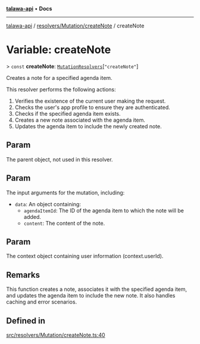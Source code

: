 [**talawa-api**](../../../../README.md) • **Docs**

***

[talawa-api](../../../../modules.md) / [resolvers/Mutation/createNote](../README.md) / createNote

# Variable: createNote

\> `const` **createNote**: [`MutationResolvers`](../../../../types/generatedGraphQLTypes/type-aliases/MutationResolvers.md)\[`"createNote"`\]

Creates a note for a specified agenda item.

This resolver performs the following actions:

1. Verifies the existence of the current user making the request.
2. Checks the user's app profile to ensure they are authenticated.
3. Checks if the specified agenda item exists.
4. Creates a new note associated with the agenda item.
5. Updates the agenda item to include the newly created note.

## Param

The parent object, not used in this resolver.

## Param

The input arguments for the mutation, including:
  - `data`: An object containing:
    - `agendaItemId`: The ID of the agenda item to which the note will be added.
    - `content`: The content of the note.

## Param

The context object containing user information (context.userId).

## Remarks

This function creates a note, associates it with the specified agenda item, and updates the agenda item to include the new note. It also handles caching and error scenarios.

## Defined in

[src/resolvers/Mutation/createNote.ts:40](https://github.com/PalisadoesFoundation/talawa-api/blob/fb5076f344cd74d4e51c692cbc70fc337bf1ac39/src/resolvers/Mutation/createNote.ts#L40)
